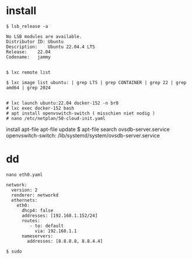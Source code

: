 # install

~~~
$ lsb_release -a

No LSB modules are available.
Distributor ID:	Ubuntu
Description:	Ubuntu 22.04.4 LTS
Release:	22.04
Codename:	jammy


$ lxc remote list

$ lxc image list ubuntu: | grep LTS | grep CONTAINER | grep 22 | grep amd64 | grep 2024


# lxc launch ubuntu:22.04 docker-152 -n br0
# lxc exec docker-152 bash
# apt install openvswitch-switch ( misschien niet nodig )
# nano /etc/netplan/50-cloud-init.yaml
~~~

install apt-file
apt-file update 
$ apt-file search ovsdb-server.service
openvswitch-switch: /lib/systemd/system/ovsdb-server.service

# dd
~~~
nano eth0.yaml
~~~
~~~
network:
  version: 2
  renderer: networkd
  ethernets:
    eth0:
      dhcp4: false
      addresses: [192.168.1.152/24]
      routes:
         - to: default
           via: 192.168.1.1
      nameservers:
        addresses: [8.8.8.8, 8.8.4.4]
~~~
~~~
$ sudo 
~~~


